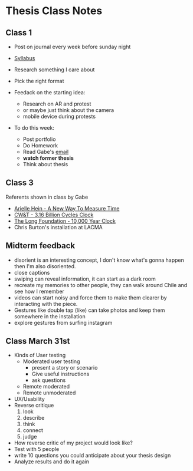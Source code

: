 # Thesis Class Notes

## Class 1
* Post on journal every week before sunday night
* [Syllabus](https://docs.google.com/document/d/1zW387SU44aTMMWTQz0cE9T2mY_RGgPbalPkslaEx598/edit)
* Research something I care about
* Pick the right format
* Feedack on the starting idea:
    * Research on AR and protest 
    * or maybe just think about the camera
    * mobile device during protests

* To do this week:
    * Post portfolio
    * Do Homework
    * Read Gabe's [email](https://mail.google.com/mail/u/1/#inbox/FMfcgxwGDDgZGLtbLBjLGDLDkGwxrGbb)
    * **watch former thesis**
    * Think about thesis
    
## Class 3
Referents shown in class by Gabe
* [Arielle Hein - A New Way To Measure Time](https://www.tedxmilehigh.com/speaker/arielle-hein/)
* [CW&T - 3.16 Billion Cycles Clock](https://cwandt.com/products/3-16-billion-cycles)
* [The Long Foundation - 10,000 Year Clock](http://longnow.org/)
* Chris Burton's installation at LACMA

## Midterm feedback
* disorient is an interesting concept, I don't know what's gonna happen then I'm also disoriented.
* close captions
* swiping can reveal information, it can start as a dark room
* recreate my memories to other people, they can walk around Chile and see how I remember 
* videos can start noisy and force them to make them clearer by interacting with the piece.
* Gestures like double tap (like) can take photos and keep them somewhere in the installation
* explore gestures from surfing instagram

## Class March 31st
* Kinds of User testing
    * Moderated user testing
        * present a story or scenario
        * Give useful instructions
        * ask questions
    * Remote moderated
    * Remote unmoderated
* UX/Usability
* Reverse critique
    1. look 
    2. describe 
    3. think
    4. connect
    5. judge
* How reverse critic of my project would look like?
* Test with 5 people
* write 10 questions you could anticipate about your thesis design
* Analyze results and do it again